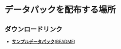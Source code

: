 # データパックを配布する場所

## ダウンロードリンク
- **[サンプルデータパック](https://github.com/kelp-of-truth/datapcks/blob/main/downloads/sample_datapack.zip?raw=true)**([README](https://github.com/kelp-of-truth/datapcks/blob/main/raw_source/sample_datapack/README.md))

